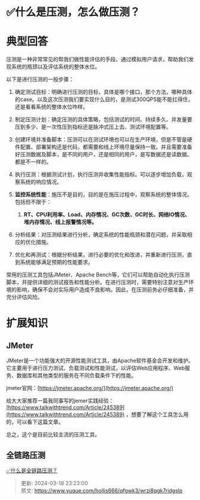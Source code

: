 # ✅什么是压测，怎么做压测？

# 典型回答


压测是一种非常常见的帮我们做性能评估的手段。通过模拟用户请求，帮助我们发现系统的瓶颈以及评估系统的整体水位。



以下是进行压测的一般步骤：



1. 确定测试目标：明确进行压测的目标，具体是哪个接口，那个方法，哪种具体的case。以及这次压测我们要实现什么目的，是测试300QPS能不能扛得住，还是看看系统的整体水位咋样。



2. 制定压测计划：确定压测的具体策略，包括测试的时间、持续多久、并发量要压到多少、是一次性压到指标还是脉冲式压上去、测试环境配置等。



3. 创建环境并准备脚本：压测可以在测试环境也可以在生产环境，但是不管是硬件配置、部署架构还是代码，都需要和线上环境尽量保持一致。并且需要准备好压测数据及脚本，是不同的用户，还是相同的用户，是写数据还是读数据。都是不一样的。



4. 执行压测：根据测试计划，执行压测并收集性能指标。可以逐步增加负载，观察系统的响应情况。



5. **监控系统性能**：施压不是目的，目的是在施压过程中，观察系统的整体情况。包括但不限于：
    1. **RT、CPU利用率、Load、内存情况、GC次数、GC时长、网络IO情况、堆内存情况、线上报警情况等。**



6. 分析结果：对压测结果进行分析，确定系统的性能瓶颈和潜在问题，并采取相应的优化措施。



7. 优化和再测试：根据分析结果，进行必要的优化和改进，并重新进行压测，直到系统能够满足预期的性能要求。



常用的压测工具包括JMeter、Apache Bench等，它们可以帮助自动化执行压测脚本，并提供详细的测试报告和性能分析。在进行压测时，需要特别注意对生产环境的影响，确保不会对实际用户造成不良影响。因此，在压测前务必仔细准备，并充分评估风险。



# 扩展知识


## JMeter


JMeter是一个功能强大的开源性能测试工具，由Apache软件基金会开发和维护。它主要用于进行压力测试、负载测试和性能测试，以评估Web应用程序、Web服务、数据库和其他类型的服务在不同负载条件下的性能。



jmeter官网：[https://jmeter.apache.org/](https://jmeter.apache.org/)



给大大家推荐一篇我同事写的jemer实践经验：[https://www.talkwithtrend.com/Article/245389](https://www.talkwithtrend.com/Article/245389)  ，想要了解这个工具怎么用的，可以看下这篇文章。



总之，这个是目前比较主流的压测工具。



## 全链路压测


[✅什么是全链路压测？](https://www.yuque.com/hollis666/qfgwk3/igx3g283upzhgpm4)



> 更新: 2024-03-18 23:23:00  
> 原文: <https://www.yuque.com/hollis666/qfgwk3/wrzi8qgk7ridgslp>